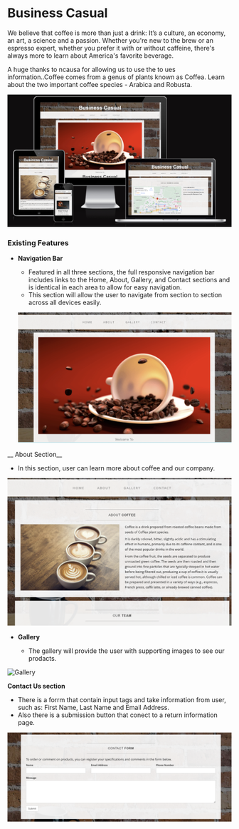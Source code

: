 # Business Casual

We believe that coffee is more than just a drink: It’s a culture, an economy, an art, a science and a passion. Whether you're new to the brew or an espresso expert, whether you prefer it with or without caffeine, there's always more to learn about America's favorite beverage.

A huge thanks to ncausa for allowing us to use the to ues information..Coffee comes from a genus of plants known as Coffea. Learn about the two important coffee species - Arabica and Robusta.


![Responsice Mockup](assets/img/shot%20.png)

### Existing Features


- __Navigation Bar__

   - Featured in all three sections, the full responsive navigation bar includes links to the Home, About, Gallery,  and Contact sections and is identical in each area to allow for easy navigation.
  - This section will allow the user to navigate from section to section across all devices easily.

  ![Nav Bar](assets/img/home.png)

 __ About Section__

  - In this section, user can learn more about coffee and our company.


![Learn More About Flowers](assets/img/about.png)

- __Gallery__

  - The gallery will provide the user with supporting images to see our prodacts.

![Gallery](assets/img/gallery.png)

__Contact Us section__

  - There is a forrm that contain input tags and take information from user, such as: First Name, Last Name and Email Address.
  - Also there is a submission button that conect to a return information  page.

![Contact Us](assets/img/form.png)
